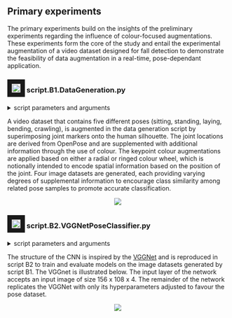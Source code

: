 ## Primary experiments
The primary experiments build on the insights of the preliminary experiments regarding the influence of colour-focused augmentations. These experiments form the core of the study and entail the experimental augmentation of a video dataset designed for fall detection to demonstrate the feasibility of data augmentation in a real-time, pose-dependant application.

### <img src="https://user-images.githubusercontent.com/25181517/183423507-c056a6f9-1ba8-4312-a350-19bcbc5a8697.png" width="20" height="20" border="10"/> script.B1.DataGeneration.py

<details>
  <summary>script parameters and arguments</summary>

_The following default arguments can be adapted in the parameters.conf file:_
- <kbd>video_frames_dir</kbd> spath to where the still frames of the video dataset is located.
- <kbd>keypoints_dir</kbd> is the path to a .csv file containing the OpenPose keypoint localisation predications.
- <kbd>generated_dir</kbd> the output directory where the produced augmented image dataset is to be stored.
- <kbd>x_axis</kbd> is the horizontal dimension for the original video frames.
- <kbd>y_axis</kbd> is the vertical dimension for the original video frames.
- <kbd>x_crop</kbd> the horizontal dimension for the augmented video frames.
- <kbd>y_crop</kbd> the vertical dimension for the augmented video frames.
- <kbd>batch_size</kbd> the batch size of images that used in each step of every training epoch.
- <kbd>epochs</kbd> the number of training epochs used in creating a classifier model.
- <kbd>verbose</kbd> display the adaptions made to each video frame throughout the data generation process.  
- <kbd>samples_flag</kbd> in addition the RGBA output images (which exhibits transparency), choose to also store the RGB and greyscale components separately.
- <kbd>CSV_flag</kbd> optionally store flat 1D array of 4D RGBA generated augmented images (not needed for training CNN).
- <kbd>RGBA_flag</kbd> store the generated RGBA augmented images (required for training CNN).

_The following global arguments are also used in this script:_
- <kbd>data_types</kbd> ordered list of each of the augmentation scheme labels.

</details>

A video dataset that contains five different poses (sitting, standing, laying, bending, crawling), is augmented in the data generation script by superimposing joint markers onto the human silhouette. The joint locations are derived from OpenPose and are supplemented with additional information through the use of colour. The keypoint colour augmentations are applied based on either a radial or ringed colour wheel, which is notionally intended to encode spatial information based on the position of the joint. Four image datasets are generated, each providing varying degrees of supplemental information to encourage class similarity among related pose samples to promote accurate classification.

<p align="center">
<img src="https://github.com/dulocian/pose-classification/blob/main/images/B1-Sample.png"/>
</p>

### <img src="https://user-images.githubusercontent.com/25181517/183423507-c056a6f9-1ba8-4312-a350-19bcbc5a8697.png" width="20" height="20" border="10"/> script.B2.VGGNetPoseClassifier.py

<details>
  <summary>script parameters and arguments</summary>

_The following default arguments can be adapted in the parameters.conf file:_
- <kbd>generated_dir</kbd> the path to the directory where the produced augmented image dataset is located.
- <kbd>results_dir</kbd> path to the directory where the trained models, associated training logs, and the evaluation results are to be stored.
- <kbd>x_axis</kbd> the horizontal dimension for the augmented video frames in the generated_dir.
- <kbd>y_axis</kbd> the vertical dimension for the augmented video frames in the generated_dir.
- <kbd>batch_size</kbd> the batch size of images that used in each step of every training epoch.
- <kbd>epochs</kbd> the number of training epochs used in creating a classifier model.

_The following global arguments are also used in this script:_
- <kbd>data_types</kbd> ordered list of each of the augmentation scheme labels.

</details>

The structure of the CNN is inspired by the [VGGNet](https://doi.org/10.48550/arXiv.1409.1556) and is reproduced in script B2 to train and evaluate models on the image datasets generated by script B1. The VGGnet is illustrated below. The input layer of the network accepts an input image of size 156 x 108 x 4. The remainder of the network replicates the VGGNet with only its hyperparameters adjusted to favour the pose dataset.

<p align="center">
<img src="https://github.com/dulocian/pose-classification/blob/main/images/B2-VGGNet.png"/>
</p>
